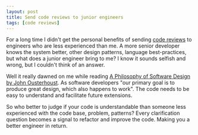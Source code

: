```yaml
---
layout: post
title: Send code reviews to junior engineers
tags: [code reviews]
---
```

For a long time I didn't get the personal benefits of sending [code reviews](https://en.wikipedia.org/wiki/Code_review) to engineers who are less experienced than me. A more senior developer knows the system better, other design patterns, language best-practices, but what does a junior engineer bring to me? I know it sounds selfish and wrong, but I couldn't think of an answer.

Well it really dawned on me while reading [A Philosophy of Software Design by John Ousterhoust](https://www.amazon.com/Philosophy-Software-Design-John-Ousterhout/dp/1732102201). As software developers "our primary goal is to produce great design, which also happens to work". The code needs to be easy to understand and facilitate future extensions.

So who better to judge if your code is understandable than someone less experienced with the code base, problem, patterns? Every clarification question becomes a signal to refactor and improve the code.
Making you a better engineer in return.